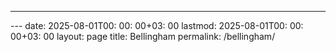 ---

﻿--- date: 2025-08-01T00: 00: 00+03: 00 lastmod: 2025-08-01T00: 00: 00+03: 00 layout: page title: Bellingham permalink: /bellingham/
